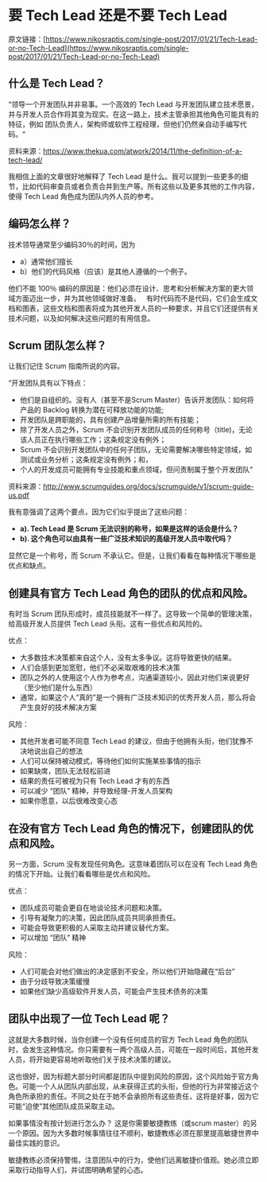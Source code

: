 # 要 Tech Lead 还是不要 Tech Lead 

原文链接：[https://www.nikosraptis.com/single-post/2017/01/21/Tech-Lead-or-no-Tech-Lead](https://www.nikosraptis.com/single-post/2017/01/21/Tech-Lead-or-no-Tech-Lead)

## 什么是 Tech Lead？

“领导一个开发团队并非易事。一个高效的 Tech Lead 与开发团队建立技术愿景，并与开发人员合作将其变为现实。在这一路上，技术主管承担其他角色可能具有的特征，例如 团队负责人，架构师或软件工程经理，但他们仍然亲自动手编写代码。“

资料来源：https://www.thekua.com/atwork/2014/11/the-definition-of-a-tech-lead/

我相信上面的文章很好地解释了 Tech Lead 是什么。我可以提到一些更多的细节，比如代码审查员或者负责合并到生产等。所有这些以及更多其他的工作内容，使得 Tech Lead 角色成为团队内外人员的参考。

## 编码怎么样？

技术领导通常至少编码30％的时间，因为

 - a）通常他们擅长
 - b）他们的代码风格（应该）是其他人遵循的一个例子。 

他们不能 100％ 编码的原因是：他们必须在设计、思考和分析解决方案的更大领域方面迈出一步，并为其他领域做好准备。
 
有时代码而不是代码，它们会生成文档和图表，这些文档和图表将成为其他开发人员的一种要求，并且它们还提供有关技术问题，以及如何解决这些问题的有用信息。


## Scrum 团队怎么样？

让我们记住 Scrum 指南所说的内容。

“开发团队具有以下特点：

 - 他们是自组织的。没有人（甚至不是Scrum Master）告诉开发团队：如何将产品的 Backlog 转换为潜在可释放功能的功能;
 - 开发团队是跨职能的，具有创建产品增量所需的所有技能；
 - 除了开发人员之外，Scrum 不会识别开发团队成员的任何称号（title)，无论该人员正在执行哪些工作；这条规定没有例外；
 - Scrum 不会识别开发团队中的任何子团队，无论需要解决哪些特定领域，如测试或业务分析；这条规定没有例外；和，
 - 个人的开发成员可能拥有专业技能和重点领域，但问责制属于整个开发团队“

资料来源：http://www.scrumguides.org/docs/scrumguide/v1/scrum-guide-us.pdf

我有意强调了这两个要点，因为它们似乎提出了这些问题：

 - **a). Tech Lead 是 Scrum 无法识别的称号，如果是这样的话会是什么？**
 - **b). 这个角色可以由具有一些广泛技术知识的高级开发人员中取代吗？**

显然它是一个称号，而 Scrum 不承认它。但是，让我们看看在每种情况下哪些是优点和缺点。

## 创建具有官方 Tech Lead 角色的团队的优点和风险。

有时当 Scrum 团队形成时，成员技能就不一样了。这导致一个简单的管理决策，给高级开发人员提供 Tech Lead 头衔。这有一些优点和风险的。

优点：

 - 大多数技术决策都来自这个人，没有太多争议。这将导致更快的结果。
 - 人们会感到更加宽慰，他们不必采取艰难的技术决策
 - 团队之外的人使用这个人作为参考点，沟通渠道较小，因此对他们来说更好（至少他们是什么东西）
 - 通常，如果这个人“真的”是一个拥有广泛技术知识的优秀开发人员，那么将会产生良好的技术解决方案

风险：

 - 其他开发者可能不同意 Tech Lead 的建议，但由于他拥有头衔，他们犹豫不决地说出自己的想法
 - 人们可以保持被动模式，等待他们如何实施某些事情的指示
 - 如果缺席，团队无法轻松前进
 - 结果的责任可被视为只有 Tech Lead 才有的东西
 - 可以减少 “团队” 精神，并导致经理-开发人员架构
 - 如果你愿意，以后很难改变心态

## 在没有官方 Tech Lead 角色的情况下，创建团队的优点和风险。

另一方面，Scrum 没有发现任何角色。这意味着团队可以在没有 Tech Lead 角色的情况下开始。让我们看看哪些是优点和风险。

优点：

 - 团队成员可能会更自在地谈论技术问题和决策。
 - 引导有凝聚力的决策，因此团队成员共同承担责任。
 - 可能会导致更积极的人采取主动并建议替代方案。
 - 可以增加 “团队” 精神

风险：

 - 人们可能会对他们做出的决定感到不安全，所以他们开始隐藏在“后台”
 - 由于分歧导致决策缓慢
 - 如果他们缺少高级软件开发人员，可能会产生技术债务的决策

## 团队中出现了一位 Tech Lead 呢？

这就是大多数时候，当你创建一个没有任何成员的官方 Tech Lead 角色的团队时，会发生这种情况。你只需要有一两个高级人员，可能在一段时间后，其他开发人员，将开始更容易地听取他们关于技术决策的建议。


这也很好，因为标题大部分时间都是团队中提到风险的原因，这个风险始于官方角色。可能一个人从团队内部出现，从未获得正式的头衔，但他的行为非常接近这个角色所承担的责任。不同之处在于她不会承担所有这些责任，这将是好事，因为它可能“迫使”其他团队成员采取主动。
 

如果事情没有按计划进行怎么办？
这是你需要敏捷教练（或scrum master）的另一个原因。因为大多数时候事情往往不顺利，敏捷教练必须在那里提高敏捷世界中最佳实践的意识。



敏捷教练必须保持警惕，注意团队中的行为，使他们远离敏捷价值观。她必须立即采取行动指导人们，并试图明确希望的心态。
